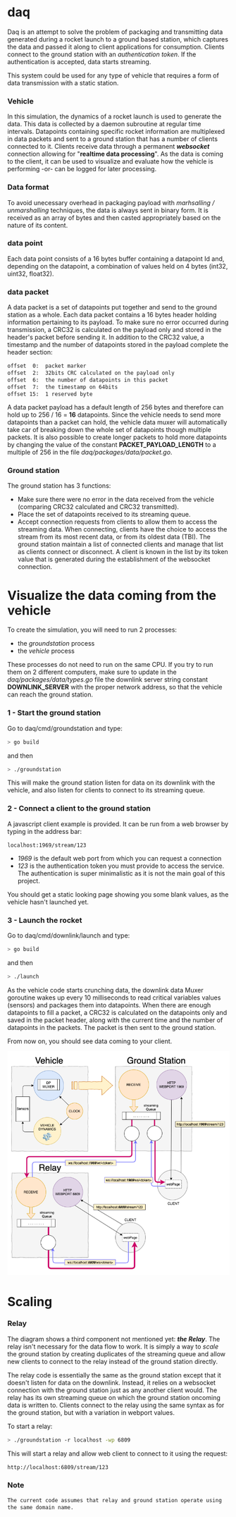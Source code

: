 # daq
Daq is an attempt to solve the problem of packaging and transmitting data generated during a rocket launch to a ground based station, which captures the data and passed it along to client applications for consumption. Clients connect to the ground station with an _authentication token_. If the authentication is accepted, data starts streaming. 

This system could be used for any type of vehicle that requires a form of data transmission with a static station.


### Vehicle
In this simulation, the dynamics of a rocket launch is used to generate the data. This data is collected by a daemon subroutine at regular time intervals. Datapoints containing specific rocket information are multiplexed in data packets and sent to a ground station that has a number of clients connected to it. Clients receive data through a permanent **_websocket_** connection allowing for "**realtime data processing**". As the data is coming to the client, it can be used to visualize and evaluate how the vehicle is performing -or- can be logged for later processing.


### Data format
To avoid unecessary overhead in packaging payload with _marhsalling / unmarshalling_ techniques, the data is always sent in binary form. It is received as an array of bytes and then casted appropriately based on the nature of its content.  


### data point
Each data point consists of a 16 bytes buffer containing a datapoint Id and, depending on the datapoint, a combination of values held on 4 bytes (int32, uint32, float32).  


### data packet
A data packet is a set of datapoints put together and send to the ground station as a whole. Each data packet contains a 16 bytes header holding information pertaining to its payload. To make sure no error occurred during transmission, a CRC32 is calculated on the payload only and stored in the header's packet before sending it. In addition to the CRC32 value, a timestamp and the number of datapoints stored in the payload complete the header section:

```text
offset  0:  packet marker
offset  2:  32bits CRC calculated on the payload only
offset  6:  the number of datapoints in this packet
offset  7:  the timestamp on 64bits
offset 15:  1 reserved byte
```

A data packet payload has a default length of 256 bytes and therefore can hold up to 256 / 16 = **16** datapoints.
Since the vehicle needs to send more datapoints than a packet can hold, the vehicle data muxer will automatically take car of breaking down the whole set of datapoints though multiple packets. It is also possible to create longer packets to hold more datapoints by changing the value of the constant **PACKET_PAYLOAD_LENGTH** to a multiple of 256 in the file _daq/packages/data/packet.go_.


### Ground station
The ground station has 3 functions:
- Make sure there were no error in the data received from the vehicle (comparing CRC32 calculated and CRC32 transmitted). 
- Place the set of datapoints received to its streaming queue.
- Accept connection requests from clients to allow them to access the streaming data. When connecting, clients have the choice to access the stream from its most recent data, or from its oldest data (TBI). The ground station maintain a list of connected clients and manage that list as clients connect or disconnect. A client is known in the list by its token value that is generated during the establishment of the websocket connection.




# Visualize the data coming from the vehicle


To create the simulation, you will need to run 2 processes:
- the _groundstation_ process
- the _vehicle_ process  

These processes do not need to run on the same CPU. If you try to run them on 2 different computers, make sure to update in the _daq/packages/data/types.go_ file the downlink server string constant **DOWNLINK_SERVER** with the proper network address, so that the vehicle can reach the ground station.


### 1 - Start the ground station
Go to daq/cmd/groundstation and type:
```bash
> go build
```
and then
```bash
> ./groundstation
```
This will make the ground station listen for data on its downlink with the vehicle, and also listen for clients to connect to its streaming queue.


### 2 - Connect a client to the ground station
A javascript client example is provided. It can be run from a web browser by typing in the address bar:
```
localhost:1969/stream/123
```
- *1969* is the default web port from which you can request a connection 
- *123* is the authentication token you must provide to access the service. The authentication is super minimalistic as it is not the main goal of this project.

You should get a static looking page showing you some blank values, as the vehicle hasn't launched yet.


### 3 - Launch the rocket
Go to daq/cmd/downlink/launch and type:
```bash
> go build
```
and then
```bash
> ./launch
```

As the vehicle code starts crunching data, the downlink data Muxer goroutine wakes up every 10 milliseconds to read critical variables values (sensors) and packages them into datapoints. When there are enough datapoints to fill a packet, a CRC32 is calculated on the datapoints only and saved in the packet header, along with the current time and the number of datapoints in the packets. The packet is then sent to the ground station.

From now on, you should see data coming to your client.



![alt text](./daq.png)


# Scaling


### Relay
The diagram shows a third component not mentioned yet: **_the Relay_**. The relay isn't necessary for the data flow to work. It is simply a way to _scale_ the ground station by creating duplicates of the streaming queue and allow new clients to connect to the relay instead of the ground station directly. 

The relay code is essentially the same as the ground station except that it doesn't listen for data on the downlink. Instead, it relies on a websocket connection with the ground station just as any another client would. The relay has its own streaming queue on which the ground station oncoming data is written to. Clients connect to the relay using the same syntax as for the ground station, but with a variation in webport values.

To start a relay:
```bash
> ./groundstation -r localhost -wp 6809
```

This will start a relay and allow web client to connect to it using the request:
```
http://localhost:6809/stream/123
```

### Note
```
The current code assumes that relay and ground station operate using the same domain name. 
```
